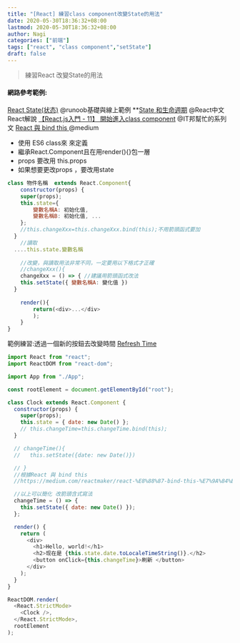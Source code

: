 ```yaml
---
title: "[React] 練習class component改變State的用法"
date: 2020-05-30T18:36:32+08:00
lastmod: 2020-05-30T18:36:32+08:00
author: Nagi
categories: ["前端"]
tags: ["react", "class component","setState"]
draft: false
---
```


 > 練習React 改變State的用法
 
<!--more-->

#### 網路參考範例:

[React State(状态)](https://www.runoob.com/react/react-state.html "React State(状态)") @runoob基礎與線上範例
**[State 和生命週期](https://zh-hant.reactjs.org/docs/state-and-lifecycle.html "State 和生命週期") @React中文React解說
[【React.js入門 - 11】 開始進入class component](https://ithelp.ithome.com.tw/articles/10219057 "【React.js入門 - 11】 開始進入class component") @IT邦幫忙的系列文
[React 與 bind this ](https://medium.com/reactmaker/react-%E8%88%87-bind-this-%E7%9A%84%E4%B8%80%E4%BA%9B%E5%BF%83%E5%BE%97-323c8d3d395d "React 與 bind this ") @medium



- 使用 ES6 class來 來定義 
- 繼承React.Component且在用render(){}包一層
- props 要改用 this.props
- 如果想要更改props ，要改用state


````javascript
class 物件名稱  extends React.Component{
    constructor(props) {
    super(props);
    this.state={ 
        變數名稱A: 初始化值, 
        變數名稱B: 初始化值, ...
    };
	//this.changeXxx=this.changeXxx.bind(this);不用箭頭函式要加
  }
	//讀取
  ....this.state.變數名稱
	
	//改變，與讀取用法非常不同，一定要用以下格式才正確
	//changeXxx(){
	changeXxx = () => { //建議用箭頭函式改法
    this.setState({ 變數名稱A: 變化值 }) 
  }
  
    render(){
        return(<div>...</div>
		);
    }
}
````
範例練習:透過一個新的按鈕去改變時間 [Refresh Time](https://codesandbox.io/s/refreshtime-ju4pv?file=/src/index.js "Refresh Time")


````javascript
import React from "react";
import ReactDOM from "react-dom";

import App from "./App";

const rootElement = document.getElementById("root");

class Clock extends React.Component {
  constructor(props) {
    super(props);
    this.state = { date: new Date() };
    // this.changeTime=this.changeTime.bind(this);
  }

  // changeTime(){
  //   this.setState({date: new Date()})

  // }
  //根據React 與 bind this
  //https://medium.com/reactmaker/react-%E8%88%87-bind-this-%E7%9A%84%E4%B8%80%E4%BA%9B%E5%BF%83%E5%BE%97-323c8d3d395d

  //以上可以簡化 改箭頭含式寫法
  changeTime = () => {
    this.setState({ date: new Date() });
  };

  render() {
    return (
      <div>
        <h1>Hello, world!</h1>
        <h2>现在是 {this.state.date.toLocaleTimeString()}.</h2>
        <button onClick={this.changeTime}>刷新 </button>
      </div>
    );
  }
}

ReactDOM.render(
  <React.StrictMode>
    <Clock />,
  </React.StrictMode>,
  rootElement
);

````



